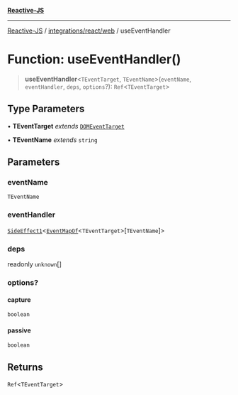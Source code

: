 [**Reactive-JS**](../../../../README.md)

***

[Reactive-JS](../../../../README.md) / [integrations/react/web](../README.md) / useEventHandler

# Function: useEventHandler()

> **useEventHandler**\<`TEventTarget`, `TEventName`\>(`eventName`, `eventHandler`, `deps`, `options`?): `Ref`\<`TEventTarget`\>

## Type Parameters

• **TEventTarget** *extends* [`DOMEventTarget`](../../../web/type-aliases/DOMEventTarget.md)

• **TEventName** *extends* `string`

## Parameters

### eventName

`TEventName`

### eventHandler

[`SideEffect1`](../../../../functions/type-aliases/SideEffect1.md)\<[`EventMapOf`](../../../web/type-aliases/EventMapOf.md)\<`TEventTarget`\>\[`TEventName`\]\>

### deps

readonly `unknown`[]

### options?

#### capture

`boolean`

#### passive

`boolean`

## Returns

`Ref`\<`TEventTarget`\>
